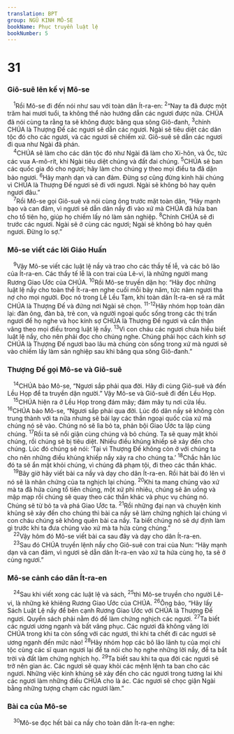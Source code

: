 ```yaml
---
translation: BPT
group: NGŨ KINH MÔ-SE
bookName: Phục truyền luật lệ 
bookNumber: 5
---
```


<div class="title"><h1>31</h1><h3>Giô-suê lên kế vị Mô-se</h3></div>
<span class="verse phu_31_1"> <sup>1</sup>Rồi Mô-se đi đến nói như sau với toàn dân Ít-ra-en:</span>
<span class="verse phu_31_2"><sup>2</sup>“Nay ta đã được một trăm hai mươi tuổi, ta không thể nào hướng dẫn các ngươi được nữa. CHÚA đã nói cùng ta rằng ta sẽ không được băng qua sông Giô-đanh,</span>
<span class="verse phu_31_3"><sup>3</sup>chính CHÚA là Thượng Đế các ngươi sẽ dẫn các ngươi. Ngài sẽ tiêu diệt các dân tộc đó cho các ngươi, và các ngươi sẽ chiếm xứ. Giô-suê sẽ dẫn các ngươi đi qua như Ngài đã phán.<br/></span>
<span class="verse phu_31_4"> <sup>4</sup>CHÚA sẽ làm cho các dân tộc đó như Ngài đã làm cho Xi-hôn, và Óc, tức các vua A-mô-rít, khi Ngài tiêu diệt chúng và đất đai chúng.</span>
<span class="verse phu_31_5"><sup>5</sup>CHÚA sẽ ban các quốc gia đó cho ngươi; hãy làm cho chúng y theo mọi điều ta đã dặn bảo ngươi.</span>
<span class="verse phu_31_6"><sup>6</sup>Hãy mạnh dạn và can đảm. Đừng sợ cũng đừng kinh hãi chúng vì CHÚA là Thượng Đế ngươi sẽ đi với ngươi. Ngài sẽ không bỏ hay quên ngươi đâu.”<br/></span>
<span class="verse phu_31_7"> <sup>7</sup>Rồi Mô-se gọi Giô-suê và nói cùng ông trước mặt toàn dân, “Hãy mạnh bạo và can đảm, vì ngươi sẽ dẫn dân nầy đi vào xứ mà CHÚA đã hứa ban cho tổ tiên họ, giúp họ chiếm lấy nó làm sản nghiệp.</span>
<span class="verse phu_31_8"><sup>8</sup>Chính CHÚA sẽ đi trước các ngươi. Ngài sẽ ở cùng các ngươi; Ngài sẽ không bỏ hay quên ngươi. Đừng lo sợ.”<br/></span>
<div class="title"><h3>Mô-se viết các lời Giáo Huấn</h3></div>
<span class="verse phu_31_9"> <sup>9</sup>Vậy Mô-se viết các luật lệ nầy và trao cho các thầy tế lễ, và các bô lão của Ít-ra-en. Các thầy tế lễ là con trai của Lê-vi, là những người mang Rương Giao Ước của CHÚA.</span>
<span class="verse phu_31_10"><sup>10</sup>Rồi Mô-se truyền dặn họ: “Hãy đọc những luật lệ nầy cho toàn thể Ít-ra-en nghe cuối mỗi bảy năm, tức năm ngươi tha nợ cho mọi người. Đọc nó trong Lễ Lều Tạm, khi toàn dân Ít-ra-en sẽ ra mắt CHÚA là Thượng Đế và đứng nơi Ngài sẽ chọn.</span>
<span class="verse phu_31_11 phu_31_12"><sup>11-12</sup>Hãy nhóm họp toàn dân lại: đàn ông, đàn bà, trẻ con, và người ngoại quốc sống trong các thị trấn ngươi để họ nghe và học kính sợ CHÚA là Thượng Đế ngươi và cẩn thận vâng theo mọi điều trong luật lệ nầy.</span>
<span class="verse phu_31_13"><sup>13</sup>Vì con cháu các ngươi chưa hiểu biết luật lệ nầy, cho nên phải đọc cho chúng nghe. Chúng phải học cách kính sợ CHÚA là Thượng Đế ngươi bao lâu mà chúng còn sống trong xứ mà ngươi sẽ vào chiếm lấy làm sản nghiệp sau khi băng qua sông Giô-đanh.”<br/></span>
<div class="title"><h3>Thượng Đế gọi Mô-se và Giô-suê</h3></div>
<span class="verse phu_31_14"> <sup>14</sup>CHÚA bảo Mô-se, “Ngươi sắp phải qua đời. Hãy đi cùng Giô-suê và đến Lều Họp để ta truyền dặn người.” Vậy Mô-se và Giô-suê đi đến Lều Họp.<br/></span>
<span class="verse phu_31_15"> <sup>15</sup>CHÚA hiện ra ở Lều Họp trong đám mây; đám mây tụ nơi cửa lều.</span>
<span class="verse phu_31_16"><sup>16</sup>CHÚA bảo Mô-se, “Ngươi sắp phải qua đời. Lúc đó dân nầy sẽ không còn trung thành với ta nữa nhưng sẽ bái lạy các thần ngoại quốc của xứ mà chúng nó sẽ vào. Chúng nó sẽ lìa bỏ ta, phản bội Giao Ước ta lập cùng chúng.</span>
<span class="verse phu_31_17"><sup>17</sup>Rồi ta sẽ nổi giận cùng chúng và bỏ chúng. Ta sẽ quay mặt khỏi chúng, rồi chúng sẽ bị tiêu diệt. Nhiều điều khủng khiếp sẽ xảy đến cho chúng. Lúc đó chúng sẽ nói: ‘Tại vì Thượng Đế không còn ở với chúng ta cho nên những điều khủng khiếp nầy xảy ra cho chúng ta.’</span>
<span class="verse phu_31_18"><sup>18</sup>Chắc hẳn lúc đó ta sẽ ẩn mặt khỏi chúng, vì chúng đã phạm tội, đi theo các thần khác.<br/></span>
<span class="verse phu_31_19"> <sup>19</sup>Bây giờ hãy viết bài ca nầy và dạy cho dân Ít-ra-en. Rồi hát bài đó lên vì nó sẽ là nhân chứng của ta nghịch lại chúng.</span>
<span class="verse phu_31_20"><sup>20</sup>Khi ta mang chúng vào xứ mà ta đã hứa cùng tổ tiên chúng, một xứ phì nhiêu, chúng sẽ ăn uống và mập mạp rồi chúng sẽ quay theo các thần khác và phục vụ chúng nó. Chúng sẽ từ bỏ ta và phá Giao Ước ta.</span>
<span class="verse phu_31_21"><sup>21</sup>Rồi những đại nạn và chuyện kinh khủng sẽ xảy đến cho chúng thì bài ca nầy sẽ làm chứng nghịch lại chúng vì con cháu chúng sẽ không quên bài ca nầy. Ta biết chúng nó sẽ dự định làm gì trước khi ta đưa chúng vào xứ mà ta hứa cùng chúng.”<br/></span>
<span class="verse phu_31_22"> <sup>22</sup>Vậy hôm đó Mô-se viết bài ca sau đây và dạy cho dân Ít-ra-en.<br/></span>
<span class="verse phu_31_23"> <sup>23</sup>Sau đó CHÚA truyền lệnh nầy cho Giô-suê con trai của Nun: “Hãy mạnh dạn và can đảm, vì ngươi sẽ dẫn dân Ít-ra-en vào xứ ta hứa cùng họ, ta sẽ ở cùng ngươi.”<br/></span>
<div class="title"><h3>Mô-se cảnh cáo dân Ít-ra-en</h3></div>
<span class="verse phu_31_24"> <sup>24</sup>Sau khi viết xong các luật lệ và sách,</span>
<span class="verse phu_31_25"><sup>25</sup>thì Mô-se truyền cho người Lê-vi, là những kẻ khiêng Rương Giao Ước của CHÚA.</span>
<span class="verse phu_31_26"><sup>26</sup>Ông bảo, “Hãy lấy Sách Luật Lệ nầy để bên cạnh Rương Giao Ước với CHÚA là Thượng Đế ngươi. Quyển sách phải nằm đó để làm chứng nghịch các ngươi.</span>
<span class="verse phu_31_27"><sup>27</sup>Ta biết các ngươi ương ngạnh và bất vâng phục. Các ngươi đã không vâng lời CHÚA trong khi ta còn sống với các ngươi, thì khi ta chết đi các ngươi sẽ ương ngạnh đến mức nào!</span>
<span class="verse phu_31_28"><sup>28</sup>Hãy nhóm họp các bô lão lãnh tụ của mọi chi tộc cùng các sĩ quan ngươi lại để ta nói cho họ nghe những lời nầy, để ta bắt trời và đất làm chứng nghịch họ.</span>
<span class="verse phu_31_29"><sup>29</sup>Ta biết sau khi ta qua đời các ngươi sẽ trở nên gian ác. Các ngươi sẽ quay khỏi các mệnh lệnh ta ban cho các ngươi. Những việc kinh khủng sẽ xảy đến cho các ngươi trong tương lai khi các ngươi làm những điều CHÚA cho là ác. Các ngươi sẽ chọc giận Ngài bằng những tượng chạm các ngươi làm.”<br/></span>
<div class="title"><h3>Bài ca của Mô-se</h3></div>
<span class="verse phu_31_30"> <sup>30</sup>Mô-se đọc hết bài ca nầy cho toàn dân Ít-ra-en nghe:<br/></span>
